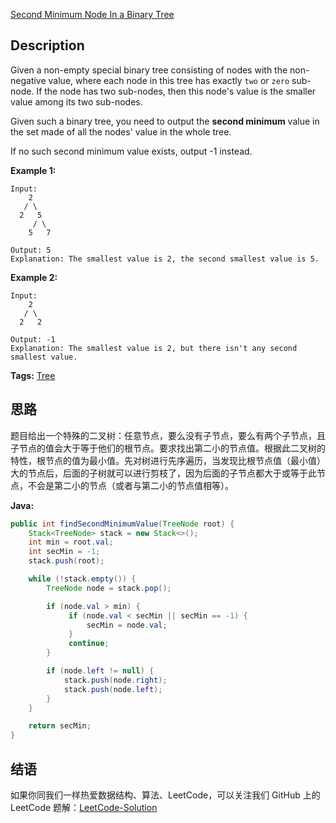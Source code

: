 [Second Minimum Node In a Binary Tree][title]

## Description
Given a non-empty special binary tree consisting of nodes with the non-negative value, where each node in this tree has exactly `two` or `zero` sub-node. If the node has two sub-nodes, then this node's value is the smaller value among its two sub-nodes.

Given such a binary tree, you need to output the **second minimum** value in the set made of all the nodes' value in the whole tree.

If no such second minimum value exists, output -1 instead.

**Example 1:**

```
Input: 
    2
   / \
  2   5
     / \
    5   7

Output: 5
Explanation: The smallest value is 2, the second smallest value is 5.
```

**Example 2:**

```
Input: 
    2
   / \
  2   2

Output: -1
Explanation: The smallest value is 2, but there isn't any second smallest value.
```

**Tags:** [Tree](https://leetcode.com/tag/tree/)

## 思路

题目给出一个特殊的二叉树：任意节点，要么没有子节点，要么有两个子节点，且子节点的值会大于等于他们的根节点。要求找出第二小的节点值。根据此二叉树的特性，根节点的值为最小值。先对树进行先序遍历，当发现比根节点值（最小值）大的节点后，后面的子树就可以进行剪枝了，因为后面的子节点都大于或等于此节点，不会是第二小的节点（或者与第二小的节点值相等）。

**Java:**

```java
public int findSecondMinimumValue(TreeNode root) {
    Stack<TreeNode> stack = new Stack<>();
    int min = root.val;
    int secMin = -1;
    stack.push(root);

    while (!stack.empty()) {
        TreeNode node = stack.pop();

        if (node.val > min) {
             if (node.val < secMin || secMin == -1) {
                 secMin = node.val;
             }
             continue;
        }

        if (node.left != null) {
            stack.push(node.right);
            stack.push(node.left);
        }
    }

    return secMin;
}
```

## 结语

如果你同我们一样热爱数据结构、算法、LeetCode，可以关注我们 GitHub 上的 LeetCode 题解：[LeetCode-Solution][ls]

[title]: https://leetcode.com/problems/second-minimum-node-in-a-binary-tree/description/
[ls]: https://github.com/SDE603/LeetCode-Solution